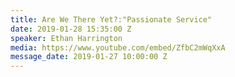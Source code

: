 ```yaml
---
title: Are We There Yet?:"Passionate Service"
date: 2019-01-28 15:35:00 Z
speaker: Ethan Harrington
media: https://www.youtube.com/embed/ZfbC2mWqXxA
message_date: 2019-01-27 10:00:00 Z
---
```


